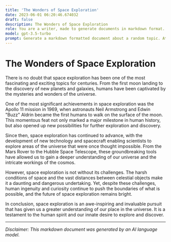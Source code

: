 ```yaml
---
title: 'The Wonders of Space Exploration'
date: 2023-06-01 06:20:46.674032
draft: false
description: The Wonders of Space Exploration
role: You are a writer, made to generate documents in markdown format. It is very important that all of the documents you generate are in valid markdown format.
model: gpt-3.5-turbo
prompt: Generate a markdown formatted document about a random topic. At the bottom, include a disclaimer explaining that the document was generated by you. The first line of the document should be the title. Make sure that the entire document is in proper markdown format, using a mix of various tags to make the document visually appealing.
---
```


# The Wonders of Space Exploration

There is no doubt that space exploration has been one of the most fascinating and exciting topics for centuries. From the first moon landing to the discovery of new planets and galaxies, humans have been captivated by the mysteries and wonders of the universe.

One of the most significant achievements in space exploration was the Apollo 11 mission in 1969, when astronauts Neil Armstrong and Edwin "Buzz" Aldrin became the first humans to walk on the surface of the moon. This momentous feat not only marked a major milestone in human history, but also opened up new possibilities for further exploration and discovery.

Since then, space exploration has continued to advance, with the development of new technology and spacecraft enabling scientists to explore areas of the universe that were once thought impossible. From the Mars Rover to the Hubble Space Telescope, these groundbreaking tools have allowed us to gain a deeper understanding of our universe and the intricate workings of the cosmos.

However, space exploration is not without its challenges. The harsh conditions of space and the vast distances between celestial objects make it a daunting and dangerous undertaking. Yet, despite these challenges, human ingenuity and curiosity continue to push the boundaries of what is possible, and the future of space exploration remains bright.

In conclusion, space exploration is an awe-inspiring and invaluable pursuit that has given us a greater understanding of our place in the universe. It is a testament to the human spirit and our innate desire to explore and discover. 

---

*Disclaimer: This markdown document was generated by an AI language model.*